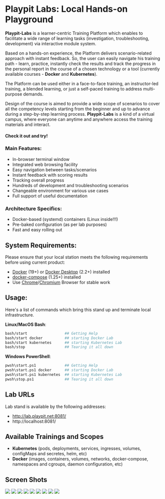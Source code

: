 # Playpit Labs: Local Hands-on Playground

**Playpit-Labs** is a learner-centric Training Platform which enables to facilitate a wide range of learning tasks (investigation, troubleshooting, development) via interactive module system. 

Based on a hands-on experience, the Platform delivers scenario-related approach with instant feedback. So, the user can easily navigate his training path - learn, practice, instantly check the results and track the progress in the personal report in the course of a chosen technology or a tool (currently available courses - __Docker__ and __Kubernetes__).

The Platform can be used either in a face-to-face training, an instructor-led training, a blended learning, or just a self-paced training to address multi-purpose demands.

Design of the course is aimed to provide a wide scope of scenarios to cover all the competency levels starting from the beginner and up to advance during a step-by-step learning process. **Playpit-Labs** is a kind of a virtual campus, where everyone can anytime and anywhere access the training materials and interact. 

#### Check it out and try!

### Main Features:
- In-browser terminal window
- Integrated web browsing facility
- Easy navigation between tasks/scenarios
- Instant feedback with scoring results
- Tracking overall progress
- Hundreds of development and troubleshooting scenarios
- Changeable environment for various use cases
- Full support of useful documentation

### Architecture Specifics:
- Docker-based (systemd) containers (Linux inside!!!)
- Pre-baked configuration (as per lab purposes)
- Fast and easy rolling out

## System Requirements:
Please ensure that your local station meets the following requirements before using current product:

- [Docker](https://docs.docker.com/install/) (19+) or [Docker Desktop](https://www.docker.com/products/docker-desktop) (2.2+) installed 
- [docker-compose](https://docs.docker.com/compose/install/) (1.25+) installed
- Use [Chrome](https://www.google.com/chrome/?brand=CHBD&gclid=EAIaIQobChMIkqeL5LeB6AIVDPlRCh0AhA73EAAYASABEgKGvfD_BwE&gclsrc=aw.ds)/[Chromium](https://www.chromium.org/getting-involved/download-chromium) Browser for stable work

## Usage:

Here's a list of commands which bring this stand up and terminate local infrastructure.

**Linux/MacOS Bash**:
```sh
bash/start                 ## Getting Help
bash/start docker          ## starting Docker Lab
bash/start kubernetes      ## starting Kubernetes Lab
bash/stop                  ## Tearing it all down
```

**Windows PowerShell**:
```sh
pwsh\start.ps1             ## Getting Help
pwsh\start.ps1 docker      ## starting Docker Lab
pwsh\start.ps1 kubernetes  ## starting Kubernetes Lab
pwsh\stop.ps1              ## Tearing it all down
```

## Lab URLs

Lab stand is available by the following addresses:
- http://lab.playpit.net:8081/
- http://localhost:8081/


## Available Trainings and Scopes
- **Kubernetes** (pods, deployments, services, ingresses, volumes, configMaps and secretes, helm, etc)
- **Docker** (images, containers, volumes, networks, docker-compose, namespaces and cgroups, daemon configuration, etc)

## Screen Shots
![](https://playpit-labs-assets.s3-eu-west-1.amazonaws.com/screenshots/login-window.png)
![](https://playpit-labs-assets.s3-eu-west-1.amazonaws.com/screenshots/module-start.png)
![](https://playpit-labs-assets.s3-eu-west-1.amazonaws.com/screenshots/loading.png)
![](https://playpit-labs-assets.s3-eu-west-1.amazonaws.com/screenshots/success-window.png)
![](https://playpit-labs-assets.s3-eu-west-1.amazonaws.com/screenshots/failure-window.png)
![](https://playpit-labs-assets.s3-eu-west-1.amazonaws.com/screenshots/sample-quiz-1.png)
![](https://playpit-labs-assets.s3-eu-west-1.amazonaws.com/screenshots/allgood.png)
![](https://playpit-labs-assets.s3-eu-west-1.amazonaws.com/screenshots/progress.png)
![](https://playpit-labs-assets.s3-eu-west-1.amazonaws.com/screenshots/closed.png)
